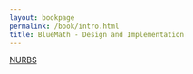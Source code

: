 ```yaml
---
layout: bookpage
permalink: /book/intro.html
title: BlueMath - Design and Implementation
---
```


[NURBS](/book/nurbs/background.html)


